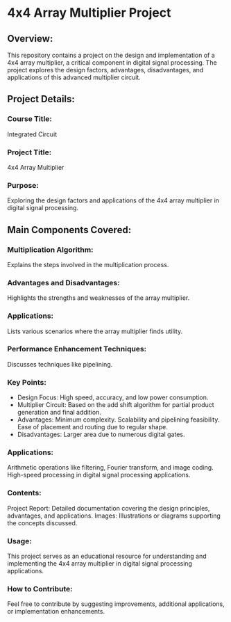 # 4x4 Array Multiplier Project
## Overview:
This repository contains a project on the design and implementation of a 4x4 array multiplier, a critical component in digital signal processing. The project explores the design factors, advantages, disadvantages, and applications of this advanced multiplier circuit.

## Project Details:
### Course Title:
Integrated Circuit
### Project Title:
4x4 Array Multiplier
### Purpose:
Exploring the design factors and applications of the 4x4 array multiplier in digital signal processing.
## Main Components Covered:
### Multiplication Algorithm:
Explains the steps involved in the multiplication process.
### Advantages and Disadvantages:
Highlights the strengths and weaknesses of the array multiplier.
### Applications:
Lists various scenarios where the array multiplier finds utility.
### Performance Enhancement Techniques:
Discusses techniques like pipelining.
### Key Points:
* Design Focus: High speed, accuracy, and low power consumption.
* Multiplier Circuit: Based on the add shift algorithm for partial product generation and final addition.
* Advantages:
Minimum complexity.
Scalability and pipelining feasibility.
Ease of placement and routing due to regular shape.
* Disadvantages:
Larger area due to numerous digital gates.
### Applications:
Arithmetic operations like filtering, Fourier transform, and image coding.
High-speed processing in digital signal processing applications.
### Contents:
Project Report: Detailed documentation covering the design principles, advantages, and applications.
Images: Illustrations or diagrams supporting the concepts discussed.
### Usage:
This project serves as an educational resource for understanding and implementing the 4x4 array multiplier in digital signal processing applications.

### How to Contribute:
Feel free to contribute by suggesting improvements, additional applications, or implementation enhancements.
